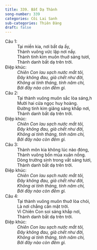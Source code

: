 ```yaml
---
title: 339. Bất Dạ Thành
song-number: 339
categories: Cõi Lai Sanh
sub-categories: Thiên Đàng
draft: false
---
```

<dl><dt>Câu 1:</dt><dd data-verse="1">Tại miền kia, nơi bất dạ ấy, <br/>Thành vuông vức lập nơi nầy. <br/>Thành tinh kim muôn thuở sáng tươi, <br/>Thành danh bất dạ trên trời. </dd><dt>Điệp khúc:</dt><dd data-chorus="1"><em>Chiên Con lau sạch nước mắt tôi, <br/>Đây không đau, già chết như đời, <br/>Không ai tính tháng, tính năm chi, <br/>Bởi đây nào còn đêm gì. </em></dd><dt>Câu 2:</dt><dd data-verse="2">Tại thành vuông muôn sắc lòa sáng,h <br/>Mười hai cửa ngọc huy hoàng. <br/>Đường tinh kim giăng sáng khắp nơi, <br/>Thành danh bất dạ trên trời. </dd><dt>Điệp khúc:</dt><dd data-chorus="1"><em>Chiên Con lau sạch nước mắt tôi, <br/>Đây không đau, già chết như đời, <br/>Không ai tính tháng, tính năm chi, <br/>Bởi đây nào còn đêm gì. </em></dd><dt>Câu 3:</dt><dd data-verse="3">Thành môn kia không lúc nào đóng, <br/>Thành vuông bốn mùa xuân nồng. <br/>Dòng trường sinh trong vắt sáng tươi, <br/>Thành danh bất dạ trên trời. </dd><dt>Điệp khúc:</dt><dd data-chorus="1"><em>Chiên Con lau sạch nước mắt tôi, <br/>Đây không đau, già chết như đời, <br/>Không ai tính tháng, tính năm chi, <br/>Bởi đây nào còn đêm gì. </em></dd><dt>Câu 4:</dt><dd data-verse="4">Tại thành vuông muôn thuở lòa chói, <br/>Là nơi chẳng cần mặt trời. <br/>Vì Chiên Con soi sáng khắp nơi, <br/>Thành danh bất dạ trên trời. </dd><dt>Điệp khúc:</dt><dd data-chorus="1"><em>Chiên Con lau sạch nước mắt tôi, <br/>Đây không đau, già chết như đời, <br/>Không ai tính tháng, tính năm chi, <br/>Bởi đây nào còn đêm gì. </em></dd></dl>